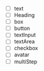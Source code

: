 - [ ] text
- [ ] Heading
- [ ] box
- [ ] button
- [ ] textInput
- [ ] textArea
- [ ] checkbox
- [ ] avatar
- [ ] multiStep